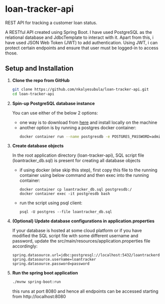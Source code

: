 # loan-tracker-api

REST API for tracking a customer loan status.

A RESTful API created using Spring Boot. I have used PostgreSQL as the relational database and JdbcTemplate to interact with it.
Apart from this, i have used JSON Web Token (JWT) to add authentication. Using JWT, i can protect certain endpoints and ensure that user must be logged-in to access those.

## Setup and Installation

1. **Clone the repo from GitHub**
   ```sh
   git clone https://github.com/nkalyesubula/loan-tracker-api.git
   cd loan-tracker-api
   ```
2. **Spin-up PostgreSQL database instance**

   You can use either of the below 2 options:
    - one way is to download from [here](https://www.postgresql.org/download) and install locally on the machine
    - another option is by running a postgres docker container:
      ```sh
      docker container run --name postgresdb -e POSTGRES_PASSWORD=admin -d -p 5432:5432 postgres
      ```
3. **Create database objects**

   In the root application directory (loan-tracker-api), SQL script file (loantracker_db.sql) is present for creating all database objects
    - if using docker (else skip this step), first copy this file to the running container using below command and then exec into the running container:
      ```
      docker container cp loantracker_db.sql postgresdb:/
      docker container exec -it postgresdb bash
      ```
    - run the script using psql client:
      ```
      psql -U postgres --file loantracker_db.sql
      ```
4. **(Optional) Update database configurations in application.properties**

   If your database is hosted at some cloud platform or if you have modified the SQL script file with some different username and password, update the src/main/resources/application.properties file accordingly:
   ```properties
   spring.datasource.url=jdbc:postgresql://localhost:5432/loantrackerdb
   spring.datasource.username=loantracker
   spring.datasource.password=password
   ```
5. **Run the spring boot application**
   ```sh
   ./mvnw spring-boot:run
   ```
   this runs at port 8080 and hence all endpoints can be accessed starting from http://localhost:8080
 